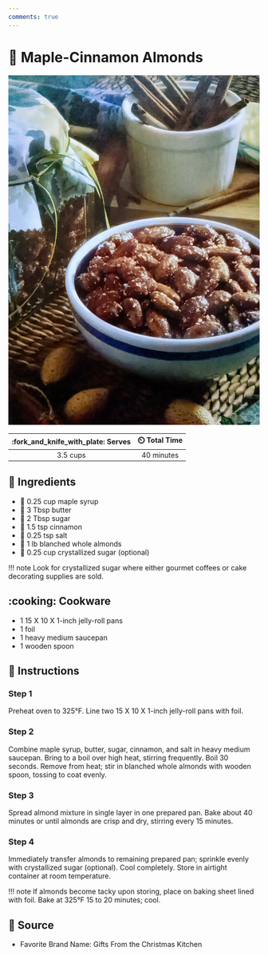 ```yaml
---
comments: true
---
```

# :chestnut: Maple-Cinnamon Almonds

![Maple-Cinnamon Almonds](../assets/images/maple-cinnamon-almonds.jpg)

| :fork_and_knife_with_plate: Serves | :timer_clock: Total Time |
|:----------------------------------:|:-----------------------: |
| 3.5 cups | 40 minutes |

## :salt: Ingredients

- :maple_leaf: 0.25 cup maple syrup
- :butter: 3 Tbsp butter
- :candy: 2 Tbsp sugar
- :custard: 1.5 tsp cinnamon
- :salt: 0.25 tsp salt
- :chestnut: 1 lb blanched whole almonds
- :candy: 0.25 cup crystallized sugar (optional)

!!! note
    Look for crystallized sugar where either gourmet coffees or cake decorating supplies are sold.

## :cooking: Cookware

- 1 15 X 10 X 1-inch jelly-roll pans
- 1 foil
- 1 heavy medium saucepan
- 1 wooden spoon

## :pencil: Instructions

### Step 1

Preheat oven to 325°F. Line two 15 X 10 X 1-inch jelly-roll pans with foil.

### Step 2

Combine maple syrup, butter, sugar, cinnamon, and salt in heavy medium saucepan. Bring to a boil over high heat,
stirring frequently. Boil 30 seconds. Remove from heat; stir in blanched whole almonds with wooden spoon, tossing to
coat evenly.

### Step 3

Spread almond mixture in single layer in one prepared pan. Bake about 40 minutes or until almonds are crisp and dry,
stirring every 15 minutes.

### Step 4

Immediately transfer almonds to remaining prepared pan; sprinkle evenly with crystallized sugar (optional). Cool
completely. Store in airtight container at room temperature.

!!! note
    If almonds become tacky upon storing, place on baking sheet lined with foil. Bake at 325°F 15 to 20 minutes;
    cool.

## :link: Source

- Favorite Brand Name: Gifts From the Christmas Kitchen

